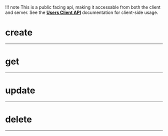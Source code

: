 !!! note
    This is a public facing api, making it accessable from both the client and server. See the __[Users Client API]()__ documentation for client-side usage.

# create

---

# get

---

# update

---

# delete

---